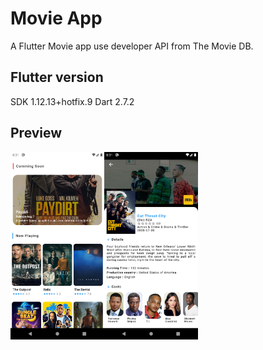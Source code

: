 # Movie App

A Flutter Movie app use developer API from The Movie DB.

## Flutter version

SDK 1.12.13+hotfix.9
Dart 2.7.2

## Preview

<img src="https://github.com/jweiw99/MovieApp/blob/master/srceenshot/home.png" width="150"><img src="https://github.com/jweiw99/MovieApp/blob/master/srceenshot/movie_details.png" width="150">

